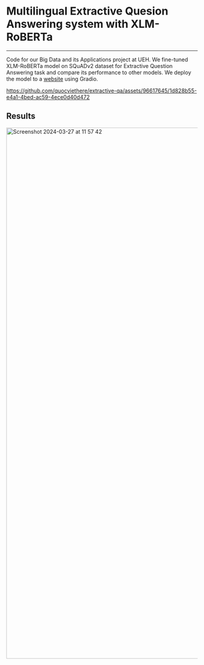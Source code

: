 # Multilingual Extractive Quesion Answering system with XLM-RoBERTa
---
Code for our Big Data and its Applications project at UEH. We fine-tuned XLM-RoBERTa model on SQuADv2 dataset for Extractive Question Answering task and compare its performance to other models. We deploy the model to a [website](https://ueh-bigdata.github.io/) using Gradio. 

https://github.com/quocviethere/extractive-qa/assets/96617645/1d828b55-e4a1-4bed-ac59-4ece0d40d472

## Results
<img width="1399" alt="Screenshot 2024-03-27 at 11 57 42" src="https://github.com/quocviethere/extractive-qa/assets/96617645/a91148e6-5716-4337-9b30-55ad1bec92d3">
